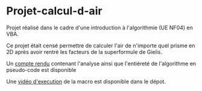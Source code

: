 # Projet-calcul-d-air
Projet réalisé dans le cadre d'une introduction à l'algorithmie (UE NF04) en VBA.

Ce projet était censé permettre de calculer l'air de n'importe quel prisme en 2D après avoir rentré les facteurs de la superformule de Gielis. 

Un [compte rendu](https://github.com/vallhallalm/Projet-calcul-d-air/blob/main/projet%20NF04%20compte%20rendu.pdf) contenant l'analyse ainsi que l'entiéreté de l'algorithme en pseudo-code est disponible 

Une [vidéo d'execution](https://github.com/vallhallalm/Projet-calcul-d-air/blob/main/video%20demonstration.mkv) de la macro est disponible dans le dépot.
